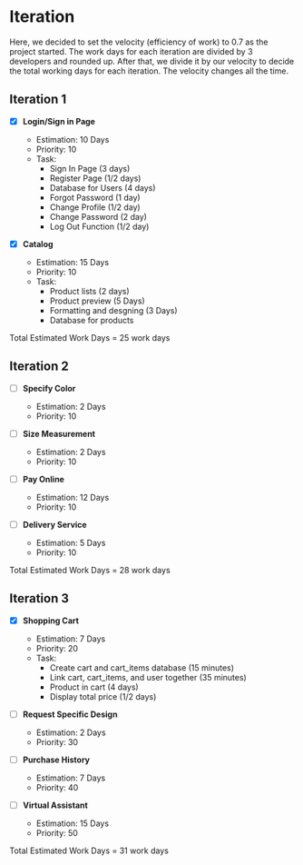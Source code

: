 # Iteration
Here, we decided to set the velocity (efficiency of work) to 0.7 as the project started. 
The work days for each iteration are divided by 3 developers and rounded up. 
After that, we divide it by our velocity to decide the total working days for each iteration. The velocity changes all the time.
</br>

## Iteration 1
- [x] **Login/Sign in Page**
  - Estimation: 10 Days
  - Priority: 10
  - Task:
      - Sign In Page (3 days)
      - Register Page (1/2 days)
      - Database for Users (4 days)
      - Forgot Password (1 day)
      - Change Profile (1/2 day)
      - Change Password (2 day)
      - Log Out Function (1/2 day)

- [x] **Catalog**
  - Estimation: 15 Days
  - Priority: 10
  - Task:
      - Product lists (2 days)
      - Product preview (5 Days)
      - Formatting and desgning (3 Days)
      - Database for products

Total Estimated Work Days = 25 work days </br>

## Iteration 2
- [ ] **Specify Color**
  - Estimation: 2 Days
  - Priority: 10

- [ ] **Size Measurement**
  - Estimation: 2 Days
  - Priority: 10

- [ ] **Pay Online**
  - Estimation: 12 Days
  - Priority: 10

- [ ] **Delivery Service**
  - Estimation: 5 Days
  - Priority: 10

Total Estimated Work Days = 28 work days </br>

## Iteration 3
- [x] **Shopping Cart** 
  - Estimation: 7 Days
  - Priority: 20
  - Task:
      - Create cart and cart_items database (15 minutes)
      - Link cart, cart_items, and user together (35 minutes)
      - Product in cart (4 days)
      - Display total price (1/2 days)

- [ ] **Request Specific Design**
  - Estimation: 2 Days
  - Priority: 30

- [ ] **Purchase History**
  - Estimation: 7 Days
  - Priority: 40

- [ ] **Virtual Assistant**
  - Estimation: 15 Days
  - Priority: 50

Total Estimated Work Days = 31 work days </br>

